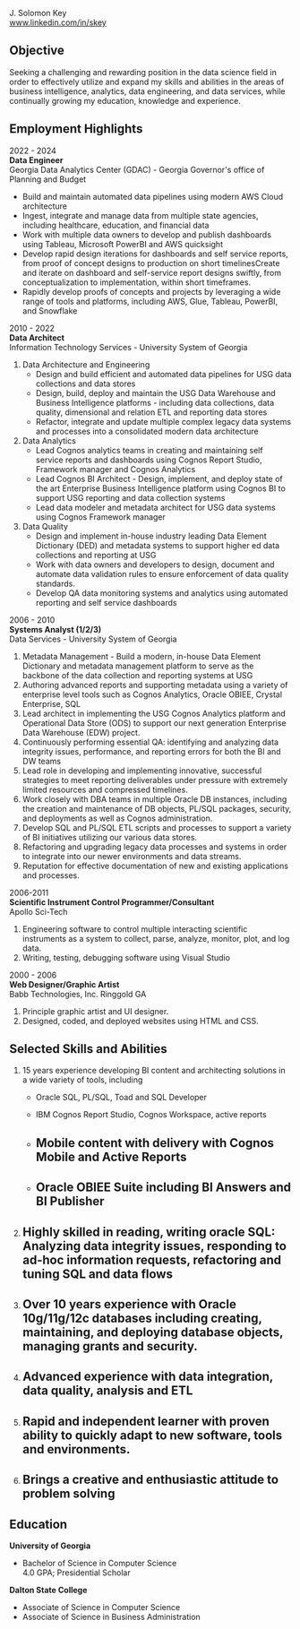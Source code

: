 J. Solomon Key  
www.linkedin.com/in/skey

## Objective

Seeking a challenging and rewarding position in the data science field in order to effectively utilize and expand my skills and abilities in the areas of business intelligence, analytics, data engineering, and data services, while continually growing my education, knowledge and experience.

## Employment Highlights

2022 \- 2024  
**Data Engineer**  
Georgia Data Analytics Center (GDAC) \- Georgia Governor's office of Planning and Budget

* Build and maintain automated data pipelines using modern AWS Cloud architecture  
* Ingest, integrate and manage data from multiple state agencies, including healthcare, education, and financial data  
* Work with multiple data owners to develop and publish dashboards using Tableau, Microsoft PowerBI and AWS quicksight  
* Develop rapid design iterations for dashboards and self service reports, from proof of concept designs to production on short timelinesCreate and iterate on dashboard and self-service report designs swiftly, from conceptualization to implementation, within short timeframes.  
* Rapidly develop proofs of concepts and projects by leveraging a wide range of tools and platforms, including AWS, Glue, Tableau, PowerBI,  and Snowflake

2010 \- 2022  
**Data Architect**   
Information Technology Services \- University System of Georgia

1. Data Architecture and Engineering  
   * Design and build efficient and automated data pipelines for USG data collections and data stores    
   * Design, build, deploy and maintain the USG Data Warehouse and Business Intelligence platforms \- including data collections, data quality, dimensional and relation ETL and reporting data stores  
   * Refactor, integrate and update multiple complex legacy data systems and processes into a consolidated modern data architecture   
2. Data Analytics  
   * Lead Cognos analytics  teams in creating and maintaining self service reports and dashboards using Cognos Report Studio, Framework manager and Cognos Analytics  
   * Lead Cognos BI Architect \- Design, implement, and deploy state of the art Enterprise Business Intelligence platform using Cognos BI to support USG reporting and data collection systems  
   * Lead data modeler and metadata architect for USG data systems using Cognos Framework manager   
3. Data Quality  
   * Design and implement in-house industry leading Data Element Dictionary (DED) and metadata systems to support higher ed data collections and reporting at USG  
   * Work with data owners and developers to design, document and automate data validation rules to ensure enforcement of data quality standards.  
   * Develop QA data monitoring systems and analytics using automated reporting and self service dashboards 

2006 \- 2010  
**Systems Analyst (1/2/3)**  
Data Services \- University System of Georgia

1. Metadata Management \- Build a modern, in-house Data Element Dictionary and metadata management platform to serve as the backbone of the data collection and reporting systems at USG  
2. Authoring advanced reports and supporting metadata using a variety of enterprise level tools such as Cognos Analytics, Oracle OBIEE, Crystal Enterprise, SQL  
3. Lead architect in implementing the USG Cognos Analytics platform and Operational Data Store (ODS) to support our next generation Enterprise Data Warehouse (EDW) project.  
4. Continuously performing essential QA: identifying and analyzing data integrity issues, performance, and reporting errors for both the BI and DW teams  
5. Lead role in developing and implementing innovative, successful strategies to meet reporting deliverables under pressure with extremely limited resources and compressed timelines.   
6. Work closely with DBA teams in multiple Oracle DB instances, including the creation and maintenance of DB objects, PL/SQL packages, security, and deployments as well as Cognos administration.  
7. Develop SQL and PL/SQL ETL scripts and processes to support a variety of BI initiatives utilizing our various data stores.  
8. Refactoring and upgrading legacy data processes and systems in order to integrate into our newer environments and data streams.  
9. Reputation for effective documentation of new and existing applications and processes.

2006-2011  
**Scientific Instrument Control Programmer/Consultant**  
Apollo Sci-Tech

1. Engineering software to control multiple interacting scientific instruments as a system to collect, parse, analyze, monitor, plot, and log data.  
2. Writing, testing, debugging software using Visual Studio 

2000 \- 2006  
**Web Designer/Graphic Artist**  
Babb Technologies, Inc. Ringgold GA

1. Principle graphic artist and UI designer.  
2. Designed, coded, and deployed websites using HTML and CSS.

## Selected Skills and Abilities

1. 15 years experience developing BI content and architecting solutions in a wide variety of tools, including  
   * Oracle SQL, PL/SQL, Toad and SQL Developer  
   * IBM Cognos Report Studio, Cognos Workspace, active reports

   * ## Mobile content with delivery with Cognos Mobile and Active Reports

   * ## Oracle OBIEE Suite including BI Answers and BI Publisher

2. ## Highly skilled in reading, writing oracle SQL: Analyzing data integrity issues, responding to ad-hoc information requests, refactoring and tuning SQL and data flows

3. ## Over 10 years experience with Oracle 10g/11g/12c databases including creating, maintaining, and deploying database objects, managing grants and security.

4. ## Advanced experience with data integration, data quality, analysis and ETL

5. ## Rapid and independent learner with proven ability to quickly adapt to new software, tools and environments.

6. ## Brings a creative and enthusiastic attitude to problem solving 

## Education

**University of Georgia**

* Bachelor of Science in Computer Science  
  4.0 GPA; Presidential Scholar

**Dalton State College** 

* Associate of Science in Computer Science  
* Associate of Science in Business Administration

  